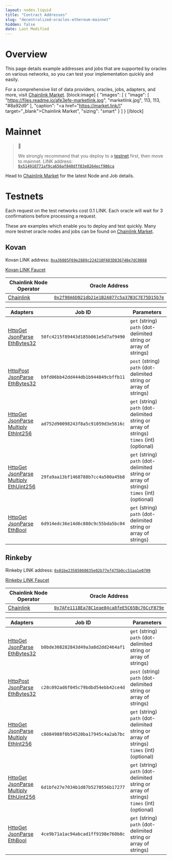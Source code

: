 ```yaml
---
layout: nodes.liquid
title: "Contract Addresses"
slug: "decentralized-oracles-ethereum-mainnet"
hidden: false
date: Last Modified
---
```

# Overview

This page details example addresses and jobs that are supported by oracles on various networks, so you can test your implementation quickly and easily.

For a comprehensive list of data providers, oracles, jobs, adapters, and more, visit <a href="https://market.link/" target="_blank">Chainlink Market</a>.
[block:image]
{
  "images": [
    {
      "image": [
        "https://files.readme.io/afe3efe-marketlink.jpg",
        "marketlink.jpg",
        113,
        113,
        "#8a92d9"
      ],
      "caption": "<a href=\"https://market.link/\" target=\"_blank\">Chainlink Market</a>",
      "sizing": "smart"
    }
  ]
}
[/block]
# Mainnet

> 🚧
>
> We strongly recommend that you deploy to a [testnet](#testnets) first, then move to mainnet.
LINK address:  <a href="https://etherscan.io/token/0x514910771af9ca656af840dff83e8264ecf986ca" target="_blank" rel="noreferrer, noopener">`0x514910771af9ca656af840dff83e8264ecf986ca`</a>

Head to <a href="https://market.link/" target="_blank">Chainlink Market</a> for the latest Node and Job details.

# Testnets

Each request on the test networks cost 0.1 LINK. Each oracle will wait for 3 confirmations before processing a request.

These are examples which enable you to deploy and test quickly. Many more testnet oracle nodes and jobs can be found on <a href="https://market.link/" target="_blank">Chainlink Market</a>.

## Kovan

Kovan LINK address:  <a href="https://kovan.etherscan.io/address/0xa36085F69e2889c224210F603D836748e7dC0088" target="_blank">`0xa36085F69e2889c224210F603D836748e7dC0088`</a>

<a href="https://kovan.chain.link/" target="_blank" rel="noreferrer, noopener">Kovan LINK Faucet</a>

|Chainlink Node Operator|Oracle Address|
|-------------------------|--------------------------------------------|
|<a href="https://chain.link" target="_blank">Chainlink</a>|<a href="https://kovan.etherscan.io/address/0x2f90A6D021db21e1B2A077c5a37B3C7E75D15b7e" target="_blank">`0x2f90A6D021db21e1B2A077c5a37B3C7E75D15b7e`</a>|

|Adapters|Job ID|Parameters|
|--------------------------------|----------------------------------|--------------------------------------------------------------|
|[HttpGet](doc:adapters#section-httpget)<br>[JsonParse](doc:adapters#section-jsonparse)<br>[EthBytes32](doc:adapters#section-ethbytes32)|`50fc4215f89443d185b061e5d7af9490 `|`get` (string)<br>`path` (dot-delimited string or array of strings)|
|[HttpPost](doc:adapters#section-httppost)<br>[JsonParse](doc:adapters#section-jsonparse)<br>[EthBytes32](doc:adapters#section-ethbytes32)|`b9fd06bb42dd444db1b944849cbffb11 `|`post` (string)<br>`path` (dot-delimited string or array of strings)|
|[HttpGet](doc:adapters#section-httpget)<br>[JsonParse](doc:adapters#section-jsonparse)<br>[Multiply](doc:adapters#secion-multiply)<br>[EthInt256](doc:adapters#section-ethint256)|`ad752d90098243f8a5c91059d3e5616c `|`get` (string)<br>`path` (dot-delimited string or array of strings)<br>`times` (int) (optional)|
|[HttpGet](doc:adapters#section-httpget)<br>[JsonParse](doc:adapters#section-jsonparse)<br>[Multiply](doc:adapters#secion-multiply)<br>[EthUint256](doc:adapters#section-ethuint256)|`29fa9aa13bf1468788b7cc4a500a45b8 `|`get` (string)<br>`path` (dot-delimited string or array of strings)<br>`times` (int) (optional)|
|[HttpGet](doc:adapters#section-httpget)<br>[JsonParse](doc:adapters#section-jsonparse)<br>[EthBool](doc:adapters#section-ethbool)|`6d914edc36e14d6c880c9c55bda5bc04 `|`get` (string)<br>`path` (dot-delimited string or array of strings)|

## Rinkeby

Rinkeby LINK address:  <a href="https://rinkeby.etherscan.io/address/0x01be23585060835e02b77ef475b0cc51aa1e0709" target="_blank">`0x01be23585060835e02b77ef475b0cc51aa1e0709`</a>

<a href="https://rinkeby.chain.link/" target="_blank" rel="noreferrer, noopener">Rinkeby LINK Faucet</a>

|Chainlink Node Operator|Oracle Address|
|-------------------------|--------------------------------------------|
|<a href="https://chain.link" target="_blank">Chainlink</a>|<a href="https://rinkeby.etherscan.io/address/0x7AFe1118Ea78C1eae84ca8feE5C65Bc76CcF879e" target="_blank">`0x7AFe1118Ea78C1eae84ca8feE5C65Bc76CcF879e`</a>|

|Adapters|Job ID|Parameters|
|--------------------------------|----------------------------------|--------------------------------------------------------------|
|[HttpGet](doc:adapters#section-httpget)<br>[JsonParse](doc:adapters#section-jsonparse)<br>[EthBytes32](doc:adapters#section-ethbytes32)|`b0bde308282843d49a3a8d2dd2464af1`|`get` (string)<br>`path` (dot-delimited string or array of strings)|
|[HttpPost](doc:adapters#section-httppost)<br>[JsonParse](doc:adapters#section-jsonparse)<br>[EthBytes32](doc:adapters#section-ethbytes32)|`c28c092ad6f045c79bdbd54ebb42ce4d `|`post` (string)<br>`path` (dot-delimited string or array of strings)|
|[HttpGet](doc:adapters#section-httpget)<br>[JsonParse](doc:adapters#section-jsonparse)<br>[Multiply](doc:adapters#secion-multiply)<br>[EthInt256](doc:adapters#section-ethint256)|`c8084988f0b54520ba17945c4a2ab7bc `|`get` (string)<br>`path` (dot-delimited string or array of strings)<br>`times` (int) (optional)|
|[HttpGet](doc:adapters#section-httpget)<br>[JsonParse](doc:adapters#section-jsonparse)<br>[Multiply](doc:adapters#secion-multiply)<br>[EthUint256](doc:adapters#section-ethuint256)|`6d1bfe27e7034b1d87b5270556b17277 `|`get` (string)<br>`path` (dot-delimited string or array of strings)<br>`times` (int) (optional)|
|[HttpGet](doc:adapters#section-httpget)<br>[JsonParse](doc:adapters#section-jsonparse)<br>[EthBool](doc:adapters#section-ethbool)|`4ce9b71a1ac94abcad1ff9198e760b8c`|`get` (string)<br>`path` (dot-delimited string or array of strings)|